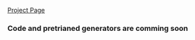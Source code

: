 [Project Page](https://muzammal-naseer.github.io/Cross-domain-perturbations/)

### Code and pretrianed generators are comming soon
